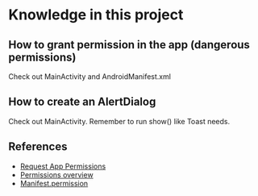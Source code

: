 # Knowledge in this project

## How to grant permission in the app (dangerous permissions)
Check out MainActivity and AndroidManifest.xml

## How to create an AlertDialog
Check out MainActivity. Remember to run show() like Toast needs.

## References
- [Request App Permissions](https://developer.android.com/training/permissions/requesting.html)
- [Permissions overview](https://developer.android.com/guide/topics/permissions/overview)
- [Manifest.permission](https://developer.android.com/reference/android/Manifest.permission#CAMERA)